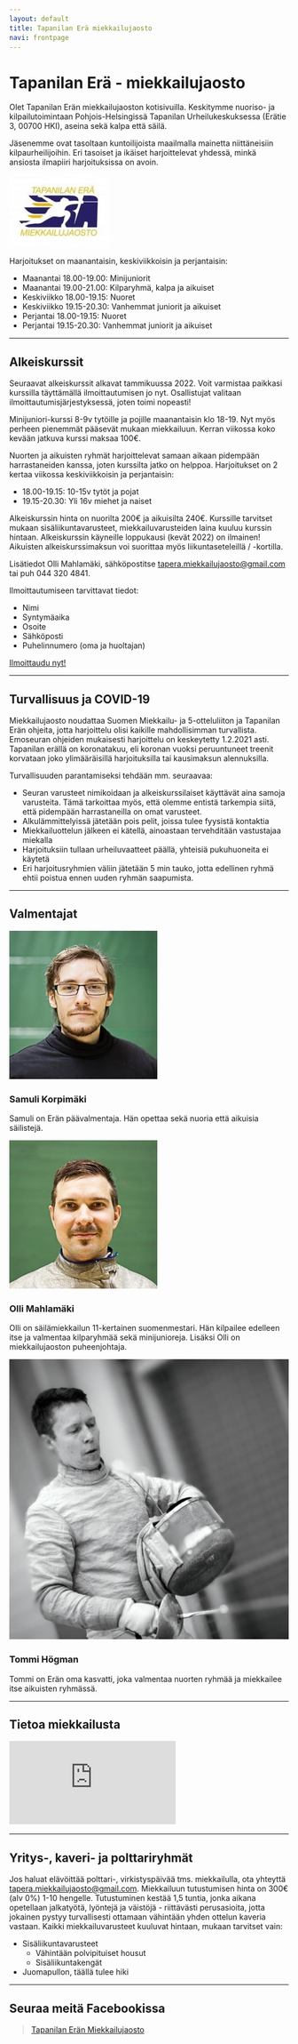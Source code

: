 ```yaml
---
layout: default
title: Tapanilan Erä miekkailujaosto
navi: frontpage
---
```


# Tapanilan Erä - miekkailujaosto

Olet Tapanilan Erän miekkailujaoston kotisivuilla. Keskitymme nuoriso- ja kilpailutoimintaan Pohjois-Helsingissä Tapanilan Urheilukeskuksessa (Erätie 3, 00700 HKI), aseina sekä kalpa että säilä.

Jäsenemme ovat tasoltaan kuntoilijoista maailmalla mainetta niittäneisiin kilpaurheilijoihin. Eri tasoiset ja ikäiset harjoittelevat yhdessä, minkä ansiosta ilmapiiri harjoituksissa on avoin.

<img id="logo" src="img/logo_era.jpg">

Harjoitukset on maanantaisin, keskiviikkoisin ja perjantaisin:

- Maanantai 18.00-19.00: Minijuniorit
- Maanantai 19.00-21.00: Kilparyhmä, kalpa ja aikuiset
- Keskiviikko 18.00-19.15: Nuoret
- Keskiviikko 19.15-20.30: Vanhemmat juniorit ja aikuiset
- Perjantai 18.00-19.15: Nuoret
- Perjantai 19.15-20.30: Vanhemmat juniorit ja aikuiset

<hr>

## Alkeiskurssit

Seuraavat alkeiskurssit alkavat tammikuussa 2022. Voit varmistaa paikkasi kurssilla täyttämällä ilmoittautumisen jo nyt. Osallistujat valitaan ilmoittautumisjärjestyksessä, joten toimi nopeasti!

Minijuniori-kurssi 8-9v tytöille ja pojille maanantaisin klo 18-19. Nyt myös perheen pienemmät pääsevät mukaan miekkailuun. Kerran viikossa koko kevään jatkuva kurssi maksaa 100€.

Nuorten ja aikuisten ryhmät harjoittelevat samaan aikaan pidempään harrastaneiden kanssa, joten kurssilta jatko on helppoa. Harjoitukset on 2 kertaa viikossa keskiviikkoisin ja perjantaisin:

- 18.00-19.15: 10-15v tytöt ja pojat
- 19.15-20.30: Yli 16v miehet ja naiset

Alkeiskurssin hinta on nuorilta 200€ ja aikuisilta 240€. Kurssille tarvitset mukaan sisäliikuntavarusteet, miekkailuvarusteiden laina kuuluu kurssin hintaan. Alkeiskurssin käyneille loppukausi (kevät 2022) on ilmainen! Aikuisten alkeiskurssimaksun voi suorittaa myös liikuntaseteleillä / -kortilla.

Lisätiedot Olli Mahlamäki, sähköpostitse [tapera.miekkailujaosto@gmail.com](mailto:tapera.miekkailujaosto@gmail.com) tai puh 044 320 4841.

Ilmoittautumiseen tarvittavat tiedot:

- Nimi
- Syntymäaika
- Osoite
- Sähköposti
- Puhelinnumero (oma ja huoltajan)

<a href="https://forms.gle/aX1vPoaDVtc2yfZM8" class="register-button" role="button">Ilmoittaudu nyt!</a>

<hr>

## Turvallisuus ja COVID-19

Miekkailujaosto noudattaa Suomen Miekkailu- ja 5-otteluliiton ja Tapanilan Erän ohjeita, jotta harjoittelu olisi kaikille mahdollisimman turvallista.
Emoseuran ohjeiden mukaisesti harjoittelu on keskeytetty 1.2.2021 asti. Tapanilan erällä on koronatakuu, eli koronan vuoksi peruuntuneet treenit korvataan
joko ylimääräisillä harjoituksilla tai kausimaksun alennuksilla.

Turvallisuuden parantamiseksi tehdään mm. seuraavaa:

- Seuran varusteet nimikoidaan ja alkeiskurssilaiset käyttävät aina samoja varusteita. Tämä tarkoittaa myös, että olemme entistä tarkempia siitä, että pidempään harrastaneilla on omat varusteet.
- Alkulämmittelyissä jätetään pois pelit, joissa tulee fyysistä kontaktia
- Miekkailuottelun jälkeen ei kätellä, ainoastaan tervehditään vastustajaa miekalla
- Harjoituksiin tullaan urheiluvaatteet päällä, yhteisiä pukuhuoneita ei käytetä
- Eri harjoitusryhmien väliin jätetään 5 min tauko, jotta edellinen ryhmä ehtii poistua ennen uuden ryhmän saapumista.

<hr>

## Valmentajat

<div class="coach">
    <img src="img/samuli.jpg">
    <h3>Samuli Korpimäki</h3>

Samuli on Erän päävalmentaja. Hän opettaa sekä nuoria että aikuisia säilistejä.

</div>

<div class="coach">
    <img src="img/olli.jpg">
    <h3>Olli Mahlamäki</h3>

Olli on säilämiekkailun 11-kertainen suomenmestari. Hän kilpailee edelleen itse ja valmentaa kilparyhmää sekä minijunioreja. Lisäksi Olli on miekkailujaoston puheenjohtaja.

</div>

<div class="coach">
    <img src="img/tommi.jpg">
    <h3>Tommi Högman</h3>

Tommi on Erän oma kasvatti, joka valmentaa nuorten ryhmää ja miekkailee itse aikuisten ryhmässä.

</div>

<hr>

## Tietoa miekkailusta

<div class="youtube">
    <iframe src="https://www.youtube.com/embed/nFLRsasWPwo" frameborder="0" allow="accelerometer; autoplay; encrypted-media; gyroscope; picture-in-picture fullscreen" allowfullscreen></iframe>
</div>

<hr>

## Yritys-, kaveri- ja polttariryhmät

Jos haluat elävöittää polttari-, virkistyspäivää tms. miekkailulla, ota yhteyttä [tapera.miekkailujaosto@gmail.com](mailto:tapera.miekkailujaosto@gmail.com). Miekkailuun tutustumisen hinta on 300€ (alv 0%) 1-10 hengelle. Tutustuminen kestää 1,5 tuntia, jonka aikana opetellaan jalkatyötä, lyöntejä ja väistöjä - riittävästi perusasioita, jotta jokainen pystyy turvallisesti ottamaan vähintään yhden ottelun kaveria vastaan. Kaikki miekkailuvarusteet kuuluvat hintaan, mukaan tarvitset vain:

- Sisäliikuntavarusteet
  - Vähintään polvipituiset housut
  - Sisäliikuntakengät
- Juomapullon, täällä tulee hiki

<hr>

## Seuraa meitä Facebookissa

<div id="fb-root"></div>
<script>(function(d, s, id) {
  var js, fjs = d.getElementsByTagName(s)[0];
  if (d.getElementById(id)) return;
  js = d.createElement(s); js.id = id;
  js.src = "//connect.facebook.net/fi_FI/sdk.js#xfbml=1&version=v2.5&appId=1374730552759931";
  fjs.parentNode.insertBefore(js, fjs);
}(document, 'script', 'facebook-jssdk'));</script>

<div class="fb-page" data-href="https://www.facebook.com/eramiekkailu" data-tabs="timeline" data-width="500" data-height="750" data-small-header="false" data-adapt-container-width="true" data-hide-cover="false" data-show-facepile="true"><div class="fb-xfbml-parse-ignore"><blockquote cite="https://www.facebook.com/eramiekkailu"><a href="https://www.facebook.com/eramiekkailu">Tapanilan Erän Miekkailujaosto</a></blockquote></div></div>
